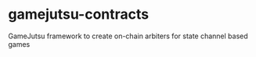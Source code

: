 # gamejutsu-contracts
GameJutsu framework to create on-chain arbiters for state channel based games
